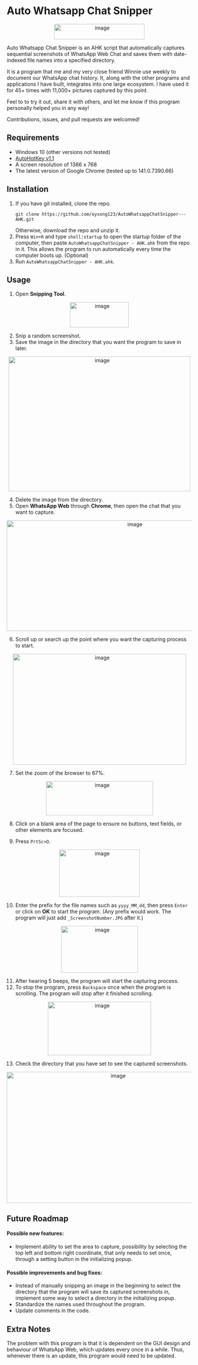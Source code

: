 # Auto Whatsapp Chat Snipper
<p align="center">
    <img width="246" height="42" alt="image" src="https://github.com/user-attachments/assets/a8d506bd-5d43-4c93-988b-8d6de5a544fc" />
</p>

Auto Whatsapp Chat Snipper is an AHK script that automatically captures sequential screenshots of WhatsApp Web Chat 
and saves them with date-indexed file names into a specified directory.

It is a program that me and my very close friend Winnie use weekly to document our WhatsApp chat history. 
It, along with the other programs and applications I have built, integrates into one large ecosystem. 
I have used it for 45+ times with 11,000+ pictures captured by this point.

Feel to to try it out, share it with others, and let me know if this program personally helped you in any way!

Contributions, issues, and pull requests are welcomed!

## Requirements
- Windows 10 (other versions not tested)
- [AutoHotKey v1.1](https://www.autohotkey.com/)
- A screen resolution of 1366 x 768
- The latest version of Google Chrome (tested up to 141.0.7390.66)

## Installation
1. If you have git installed, clone the repo.
    ```
    git clone https://github.com/oyxong123/AutoWhatsappChatSnipper---AHK.git
    ```
    Otherwise, download the repo and unzip it.
2. Press `Win+R` and type `shell:startup` to open the startup folder of the computer, then paste `AutoWhatsappChatSnipper - AHK.ahk` from the repo in it.
   This allows the program to run automatically every time the computer boots up. (Optional)
3. Run `AutoWhatsappChatSnipper - AHK.ahk`.

## Usage
1. Open **Snipping Tool**.
<p align="center">
   <img width="160" height="69" alt="image" src="https://github.com/user-attachments/assets/380c8ef4-f878-4289-b347-81be02059d6c" />
</p>

2. Snip a random screenshot.
3. Save the image in the directory that you want the program to save in later.
<p align="center">
    <img width="495" height="367" alt="image" src="https://github.com/user-attachments/assets/d62f2790-b719-466f-b14b-50c46299249e" />
</p>

4. Delete the image from the directory.
5. Open **WhatsApp Web** through **Chrome**, then open the chat that you want to capture.
<p align="center">
   <img width="682" height="301" alt="image" src="https://github.com/user-attachments/assets/8ab0c99b-1718-4d94-b0d4-2f817b02c96a" />
</p>

6. Scroll up or search up the point where you want the capturing process to start.
<p align="center">
   <img width="471" height="302" alt="image" src="https://github.com/user-attachments/assets/8bb20ec3-dc10-4efc-99ac-5a535a1592be" />
</p>

7. Set the zoom of the browser to 67%.
<p align="center">
   <img width="291" height="93" alt="image" src="https://github.com/user-attachments/assets/7053952a-9a38-47fd-b2df-690b9f7289bf" />
</p>

8. Click on a blank area of the page to ensure no buttons, text fields, or other elements are focused. 
<p align="center">
   
</p>

9. Press `PrtSc+O`.
<p align="center">
   <img width="219" height="129" alt="image" src="https://github.com/user-attachments/assets/93f3fbcd-c49a-4fb1-8200-17e3be3a8bd5" />
</p>

10. Enter the prefix for the file names such as `yyyy_MM_dd`, then press `Enter` or click on **OK** to start the program.
    (Any prefix would work.
    The program will just add `_ScreenshotNumber.JPG` after it.)
<p align="center">
   <img width="209" height="127" alt="image" src="https://github.com/user-attachments/assets/7bc53d6e-5802-4e12-86ae-c8e72d5d1cba" />
</p>

11. After hearing 5 beeps, the program will start the capturing process.
12. To stop the program, press `Backspace` once when the program is scrolling.
    The program will stop after it finished scrolling.
<p align="center">
   <img width="281" height="146" alt="image" src="https://github.com/user-attachments/assets/23a7ed75-1f0c-478d-a064-88436ea5518f" />
</p>

13. Check the directory that you have set to see the captured screenshots.
<p align="center">
    <img width="591" height="357" alt="image" src="https://github.com/user-attachments/assets/41e11014-46a4-4e3b-94cf-826aa731962c" />
</p>

## Future Roadmap
#### Possible new features:
- Implement ability to set the area to capture, possibility by selecting the top left and bottom right coordinate, 
  that only needs to set once, through a setting button in the initializing popup.

#### Possible improvements and bug fixes:
- Instead of manually snipping an image in the beginning to select the directory that the program will save its captured screenshots in,
  implement some way to select a directory in the initializing popup.
- Standardize the names used throughout the program.
- Update comments in the code.

## Extra Notes
The problem with this program is that it is dependent on the GUI design and behaviour of WhatsApp Web, which updates every once in a while. 
Thus, whenever there is an update, this program would need to be updated.
